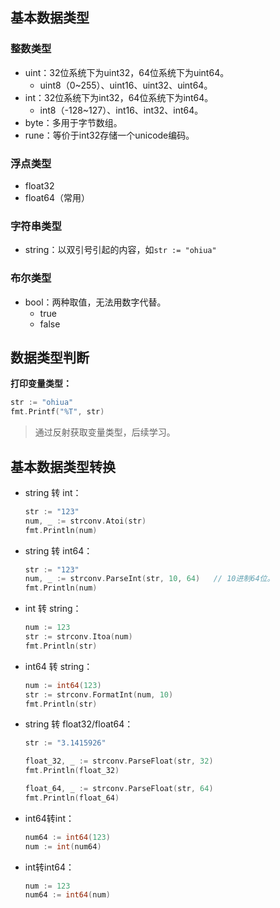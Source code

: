## 基本数据类型

### 整数类型

- uint：32位系统下为uint32，64位系统下为uint64。
  - uint8（0~255）、uint16、uint32、uint64。
- int：32位系统下为int32，64位系统下为int64。
  - int8（-128~127）、int16、int32、int64。
- byte：多用于字节数组。
- rune：等价于int32存储一个unicode编码。

### 浮点类型

- float32
- float64（常用）

### 字符串类型

- string：以双引号引起的内容，如```str := "ohiua"```

### 布尔类型

- bool：两种取值，无法用数字代替。
  - true
  - false

## 数据类型判断

**打印变量类型：**

```go
str := "ohiua"
fmt.Printf("%T", str)
```

> 通过反射获取变量类型，后续学习。

## 基本数据类型转换

- string 转 int：

  ```go
  str := "123"
  num, _ := strconv.Atoi(str)
  fmt.Println(num)
  ```

- string 转 int64：

  ```go
  str := "123"
  num, _ := strconv.ParseInt(str, 10, 64)	// 10进制64位。
  fmt.Println(num)
  ```

- int 转 string：

  ```go
  num := 123
  str := strconv.Itoa(num)
  fmt.Println(str)
  ```

- int64 转 string：

  ```go
  num := int64(123)
  str := strconv.FormatInt(num, 10)
  fmt.Println(str)
  ```

- string 转 float32/float64：

  ```go
  str := "3.1415926"
  
  float_32, _ := strconv.ParseFloat(str, 32)
  fmt.Println(float_32)
  
  float_64, _ := strconv.ParseFloat(str, 64)
  fmt.Println(float_64)
  ```

- int64转int：

  ```go
  num64 := int64(123)
  num := int(num64)
  ```

- int转int64：

  ```go
  num := 123
  num64 := int64(num)
  ```

  